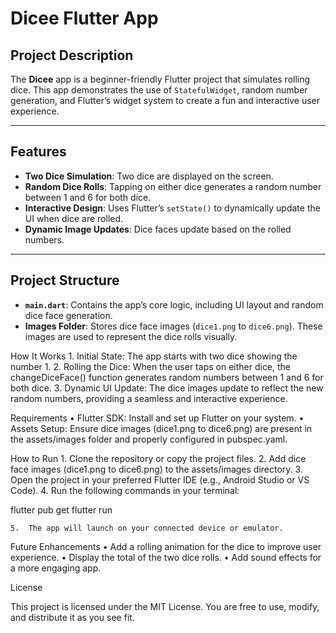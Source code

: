 # **Dicee Flutter App**

## **Project Description**

The **Dicee** app is a beginner-friendly Flutter project that simulates rolling dice. This app demonstrates the use of `StatefulWidget`, random number generation, and Flutter’s widget system to create a fun and interactive user experience.

---

## **Features**

- **Two Dice Simulation**: Two dice are displayed on the screen.
- **Random Dice Rolls**: Tapping on either dice generates a random number between 1 and 6 for both dice.
- **Interactive Design**: Uses Flutter’s `setState()` to dynamically update the UI when dice are rolled.
- **Dynamic Image Updates**: Dice faces update based on the rolled numbers.

---

## **Project Structure**

- **`main.dart`**: Contains the app’s core logic, including UI layout and random dice face generation.
- **Images Folder**: Stores dice face images (`dice1.png` to `dice6.png`). These images are used to represent the dice rolls visually.



How It Works
	1.	Initial State: The app starts with two dice showing the number 1.
	2.	Rolling the Dice: When the user taps on either dice, the changeDiceFace() function generates random numbers between 1 and 6 for both dice.
	3.	Dynamic UI Update: The dice images update to reflect the new random numbers, providing a seamless and interactive experience.

Requirements
	•	Flutter SDK: Install and set up Flutter on your system.
	•	Assets Setup: Ensure dice images (dice1.png to dice6.png) are present in the assets/images folder and properly configured in pubspec.yaml.

How to Run
	1.	Clone the repository or copy the project files.
	2.	Add dice face images (dice1.png to dice6.png) to the assets/images directory.
	3.	Open the project in your preferred Flutter IDE (e.g., Android Studio or VS Code).
	4.	Run the following commands in your terminal:

flutter pub get
flutter run

	5.	The app will launch on your connected device or emulator.

Future Enhancements
	•	Add a rolling animation for the dice to improve user experience.
	•	Display the total of the two dice rolls.
	•	Add sound effects for a more engaging app.

License

This project is licensed under the MIT License. You are free to use, modify, and distribute it as you see fit.


